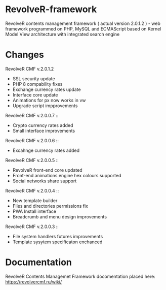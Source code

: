 # RevolveR-framework

RevolveR contents management framework ( actual version 2.0.1.2 ) - web framework programmed on PHP, MySQL and ECMAScript based on Kernel Model View architecture with integrated search engine

# Changes

RevolveR CMF v.2.0.1.2

 - SSL security update
 - PHP 8 compability fixes
 - Exchange currency rates update
 - Interface core update
 - Animations for px now works in vw
 - Upgrade script impprovements

RevolveR CMF v.2.0.0.7 ::

 - Crypto currency rates added
 - Small interface improvements

RevolveR CMF v.2.0.0.6 ::

 - Excahnge currency rates added

RevolveR CMF v.2.0.0.5 ::

 - RevolveR front-end core updated
 - Front-end animations engine hex colours supported
 - Social networks share support

RevolveR CMF v.2.0.0.4 ::

 - New template builder
 - Files and directories permissions fix
 - PWA Install interface
 - Breadcrumb and menu design improvements

RevolveR CMF v.2.0.0.3 ::

 - File system handlers futures improvements
 - Template sysytem specificaton enchanced

# Documentation

RevolveR Contents Managemet Framework docomentation placed here: https://revolvercmf.ru/wiki/

